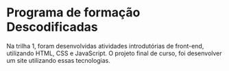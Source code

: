 # Programa de formação Descodificadas

Na trilha 1, foram desenvolvidas atividades introdutórias de front-end, utilizando HTML, CSS e JavaScript. O projeto final de curso, foi desenvolver um site utilizando essas tecnologias.
